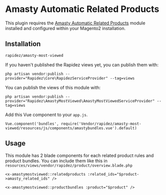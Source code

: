 # Amasty Automatic Related Products

This plugin requires the [Amasty Automatic Related Products](https://amasty.com/automatic-related-products-for-magento-2.html) module installed and configured within your Magento2 installation.

## Installation

```
rapidez/amasty-most-viewed
```

If you haven't published the Rapidez views yet, you can publish them with:
```
php artisan vendor:publish --provider="Rapidez\Core\RapidezServiceProvider" --tag=views
```

You can publish the views of this module with:
```
php artisan vendor:publish --provider="Rapidez\AmastyMostViewed\AmastyMostViewedServiceProvider" --tag=views
```

Add this Vue component to your `app.js`.
```
Vue.component('bundles', require('Vendor/rapidez/amasty-most-viewed/resources/js/components/amastybundles.vue').default)
```

## Usage

This module has 2 blade components for each related product rules and product bundles. You can include them like this in `resources/views/vendor/rapidez/product/overview.blade.php`
```
<x-amastymostviewed::relatedproducts :related_ids="$product->amasty_related_ids" />
```

```
<x-amastymostviewed::productbundles :product="$product" />
```

